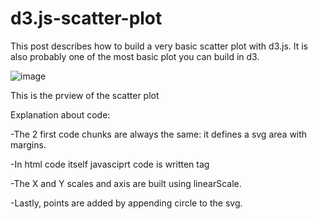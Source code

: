 # d3.js-scatter-plot


This post describes how to build a very basic scatter plot with d3.js. It is also probably one of the most basic plot you can build in d3. 

![image](https://user-images.githubusercontent.com/89516421/187037074-7942499a-a278-4be3-86e8-752b610fb757.png)

This is the prview of the scatter plot

Explanation about code:

-The 2 first code chunks are always the same: it defines a svg area with margins. 

-In html code itself javasciprt code is written <script></script> tag

-The X and Y scales and axis are built using linearScale. 

-Lastly, points are added by appending circle to the svg.
